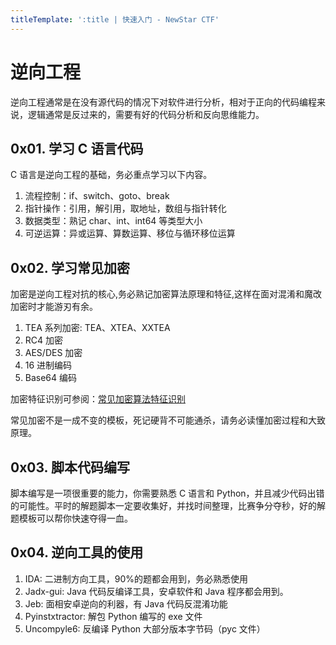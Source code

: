 ```yaml
---
titleTemplate: ':title | 快速入门 - NewStar CTF'
---
```


# 逆向工程

逆向工程通常是在没有源代码的情况下对软件进行分析，相对于正向的代码编程来说，逻辑通常是反过来的，需要有好的代码分析和反向思维能力。

## 0x01. 学习 C 语言代码

C 语言是逆向工程的基础，务必重点学习以下内容。

1. 流程控制：if、switch、goto、break
2. 指针操作：引用，解引用，取地址，数组与指针转化
3. 数据类型：熟记 char、int、int64 等类型大小
4. 可逆运算：异或运算、算数运算、移位与循环移位运算

## 0x02. 学习常见加密

加密是逆向工程对抗的核心,务必熟记加密算法原理和特征,这样在面对混淆和魔改加密时才能游刃有余。

1. TEA 系列加密: TEA、XTEA、XXTEA
2. RC4 加密
3. AES/DES 加密
4. 16 进制编码
5. Base64 编码

加密特征识别可参阅：[常见加密算法特征识别](https://pangbai.work/IT/re/ctf_encode/)

常见加密不是一成不变的模板，死记硬背不可能通杀，请务必读懂加密过程和大致原理。

## 0x03. 脚本代码编写

脚本编写是一项很重要的能力，你需要熟悉 C 语言和 Python，并且减少代码出错的可能性。平时的解题脚本一定要收集好，并找时间整理，比赛争分夺秒，好的解题模板可以帮你快速夺得一血。

## 0x04. 逆向工具的使用

1. IDA: 二进制方向工具，90%的题都会用到，务必熟悉使用
2. Jadx-gui: Java 代码反编译工具，安卓软件和 Java 程序都会用到。
3. Jeb: 面相安卓逆向的利器，有 Java 代码反混淆功能
4. Pyinstxtractor: 解包 Python 编写的 exe 文件
5. Uncompyle6: 反编译 Python 大部分版本字节码（pyc 文件）

